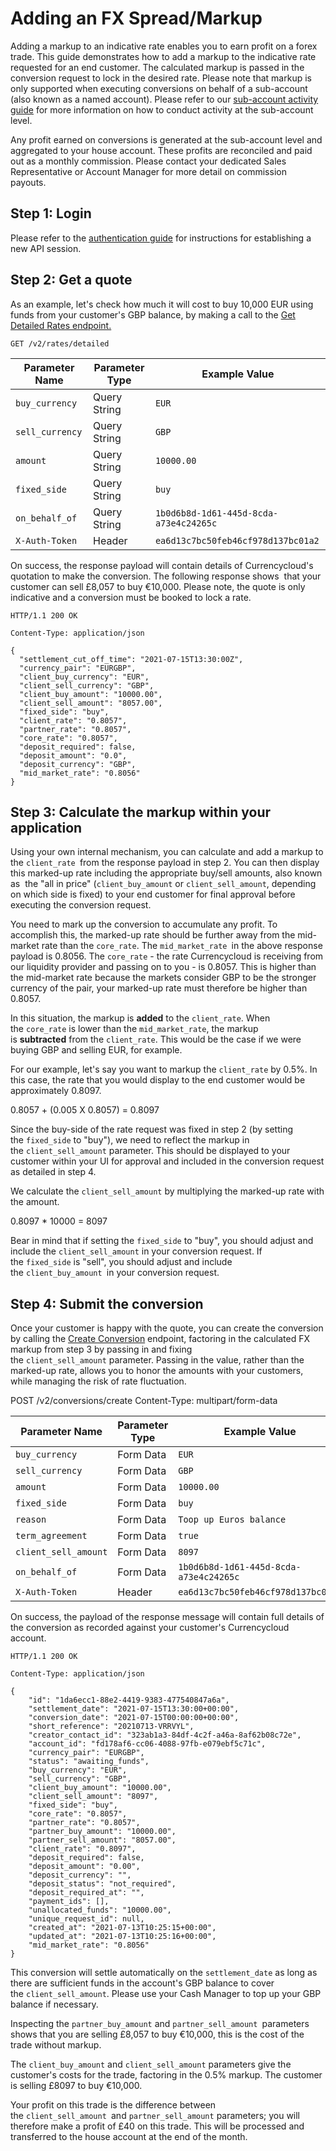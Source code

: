 [_metadata_:menu_title]:- "Adding an FX Spread/Markup"
[_metadata_:order]:- "9"

# Adding an FX Spread/Markup

Adding a markup to an indicative rate enables you to earn profit on a forex trade. This guide demonstrates how to add a markup to the indicative rate requested for an end customer. The calculated markup is passed in the conversion request to lock in the desired rate. Please note that markup is only supported when executing conversions on behalf of a sub-account (also known as a named account). Please refer to our [sub-account activity guide](/guides/integration-guides/sub-account-activity) for more information on how to conduct activity at the sub-account level.

Any profit earned on conversions is generated at the sub-account level and aggregated to your house account. These profits are reconciled and paid out as a monthly commission. Please contact your dedicated Sales Representative or Account Manager for more detail on commission payouts. 


## Step 1: Login

Please refer to the [authentication guide](/guides/integration-guides/authentication) for instructions for establishing a new API session.

## Step 2: Get a quote

As an example, let's check how much it will cost to buy 10,000 EUR using funds from your customer's GBP balance, by making a call to the [Get Detailed Rates endpoint.](/api-reference/#get-detailed-rates)

`GET /v2/rates/detailed`

| Parameter Name | Parameter Type | Example Value |
| --- | --- | --- |
| `buy_currency` | Query String | `EUR` |
| `sell_currency` | Query String | `GBP` |
| `amount` | Query String | `10000.00` |
| `fixed_side` | Query String | `buy` |
| `on_behalf_of` | Query String | `1b0d6b8d-1d61-445d-8cda-a73e4c24265c` |
| `X-Auth-Token` | Header | `ea6d13c7bc50feb46cf978d137bc01a2` |

On success, the response payload will contain details of Currencycloud's quotation to make the conversion. The following response shows  that your customer can sell £8,057 to buy €10,000. Please note, the quote is only indicative and a conversion must be booked to lock a rate.

```
HTTP/1.1 200 OK

Content-Type: application/json

{
  "settlement_cut_off_time": "2021-07-15T13:30:00Z",
  "currency_pair": "EURGBP",
  "client_buy_currency": "EUR",
  "client_sell_currency": "GBP",
  "client_buy_amount": "10000.00",
  "client_sell_amount": "8057.00",
  "fixed_side": "buy",
  "client_rate": "0.8057",
  "partner_rate": "0.8057",
  "core_rate": "0.8057",
  "deposit_required": false,
  "deposit_amount": "0.0",
  "deposit_currency": "GBP",
  "mid_market_rate": "0.8056"
}
```

## Step 3: Calculate the markup within your application

Using your own internal mechanism, you can calculate and add a markup to the `client_rate `from the response payload in step 2. You can then display this marked-up rate including the appropriate buy/sell amounts, also known as  the "all in price" (`client_buy_amount` or `client_sell_amount`, depending on which side is fixed) to your end customer for final approval before executing the conversion request. 

You need to mark up the conversion to accumulate any profit. To accomplish this, the marked-up rate should be further away from the mid-market rate than the `core_rate`. The `mid_market_rate `in the above response payload is 0.8056. The `core_rate` - the rate Currencycloud is receiving from our liquidity provider and passing on to you - is 0.8057. This is higher than the mid-market rate because the markets consider GBP to be the stronger currency of the pair, your marked-up rate must therefore be higher than 0.8057.

In this situation, the markup is **added** to the `client_rate`. When the `core_rate` is lower than the `mid_market_rate`, the markup is **subtracted** from the `client_rate`. This would be the case if we were buying GBP and selling EUR, for example.

For our example, let's say you want to markup the `client_rate` by 0.5%. In this case, the rate that you would display to the end customer would be approximately 0.8097.

0.8057 + (0.005 X 0.8057) = 0.8097

Since the buy-side of the rate request was fixed in step 2 (by setting the `fixed_side` to "buy"), we need to reflect the markup in the `client_sell_amount` parameter. This should be displayed to your customer within your UI for approval and included in the conversion request as detailed in step 4.

We calculate the `client_sell_amount` by multiplying the marked-up rate with the amount.

0.8097 * 10000 = 8097

Bear in mind that if setting the `fixed_side` to "buy", you should adjust and include the `client_sell_amount` in your conversion request. If the `fixed_side` is "sell", you should adjust and include the `client_buy_amount `in your conversion request.

## Step 4: Submit the conversion

Once your customer is happy with the quote, you can create the conversion by calling the [Create Conversion](/api-reference/#create-conversion) endpoint, factoring in the calculated FX markup from step 3 by passing in and fixing the `client_sell_amount` parameter. Passing in the value, rather than the marked-up rate, allows you to honor the amounts with your customers, while managing the risk of rate fluctuation.

POST /v2/conversions/create
Content-Type: multipart/form-data

| Parameter Name | Parameter Type | Example Value |
| --- | --- | --- |
| `buy_currency` | Form Data | `EUR` |
| `sell_currency` | Form Data | `GBP` |
| `amount` | Form Data | `10000.00` |
| `fixed_side` | Form Data | `buy` |
| `reason` | Form Data | `Toop up Euros balance` |
| `term_agreement` | Form Data | `true` |
| `client_sell_amount` | Form Data | `8097` |
| `on_behalf_of` | Form Data | `1b0d6b8d-1d61-445d-8cda-a73e4c24265c` |
| `X-Auth-Token` | Header | `ea6d13c7bc50feb46cf978d137bc01a2` |

On success, the payload of the response message will contain full details of the conversion as recorded against your customer's Currencycloud account.

```
HTTP/1.1 200 OK

Content-Type: application/json

{
    "id": "1da6ecc1-88e2-4419-9383-477540847a6a",
    "settlement_date": "2021-07-15T13:30:00+00:00",
    "conversion_date": "2021-07-15T00:00:00+00:00",
    "short_reference": "20210713-VRRVYL",
    "creator_contact_id": "323ab1a3-84df-4c2f-a46a-8af62b08c72e",
    "account_id": "fd178af6-cc06-4088-97fb-e079ebf5c71c",
    "currency_pair": "EURGBP",
    "status": "awaiting_funds",
    "buy_currency": "EUR",
    "sell_currency": "GBP",
    "client_buy_amount": "10000.00",
    "client_sell_amount": "8097",
    "fixed_side": "buy",
    "core_rate": "0.8057",
    "partner_rate": "0.8057",
    "partner_buy_amount": "10000.00",
    "partner_sell_amount": "8057.00",
    "client_rate": "0.8097",
    "deposit_required": false,
    "deposit_amount": "0.00",
    "deposit_currency": "",
    "deposit_status": "not_required",
    "deposit_required_at": "",
    "payment_ids": [],
    "unallocated_funds": "10000.00",
    "unique_request_id": null,
    "created_at": "2021-07-13T10:25:15+00:00",
    "updated_at": "2021-07-13T10:25:16+00:00",
    "mid_market_rate": "0.8056"
}
```

This conversion will settle automatically on the `settlement_date` as long as there are sufficient funds in the account's GBP balance to cover the `client_sell_amount`. Please use your Cash Manager to top up your GBP balance if necessary.

Inspecting the `partner_buy_amount` and `partner_sell_amount `parameters shows that you are selling £8,057 to buy €10,000, this is the cost of the trade without markup.

The `client_buy_amount` and `client_sell_amount` parameters give the customer's costs for the trade, factoring in the 0.5% markup. The customer is selling £8097 to buy €10,000.

Your profit on this trade is the difference between the `client_sell_amount `and `partner_sell_amount` parameters; you will therefore make a profit of £40 on this trade. This will be processed and transferred to the house account at the end of the month.
